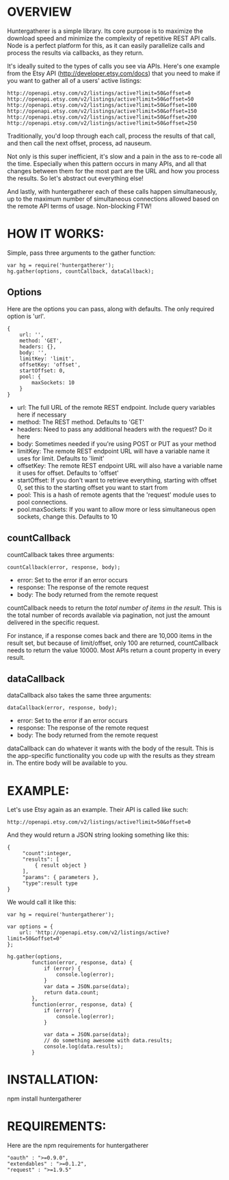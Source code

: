 OVERVIEW
=========
Huntergatherer is a simple library.  Its core purpose is to maximize the download speed and minimize the complexity of repetitive REST API calls.  Node is a perfect platform for this, as it can easily parallelize calls and process the results via callbacks, as they return.

It's ideally suited to the types of calls you see via APIs.  Here's one example from the Etsy API (http://developer.etsy.com/docs) that you need to make if you want to gather all of a users' active listings:

	http://openapi.etsy.com/v2/listings/active?limit=50&offset=0
	http://openapi.etsy.com/v2/listings/active?limit=50&offset=50
	http://openapi.etsy.com/v2/listings/active?limit=50&offset=100
	http://openapi.etsy.com/v2/listings/active?limit=50&offset=150
	http://openapi.etsy.com/v2/listings/active?limit=50&offset=200
	http://openapi.etsy.com/v2/listings/active?limit=50&offset=250

Traditionally, you'd loop through each call, process the results of that call, and then call the next offset, process, ad nauseum.

Not only is this super inefficient, it's slow and a pain in the ass to re-code all the time.  Especially when this pattern occurs in many APIs, and all that changes between them for the most part are the URL and how you process the results.  So let's abstract out everything else!

And lastly, with huntergatherer each of these calls happen simultaneously, up to the maximum number of simultaneous connections allowed based on the remote API terms of usage.  Non-blocking FTW!


HOW IT WORKS:
============
Simple, pass three arguments to the gather function:
	
	var hg = require('huntergatherer');
	hg.gather(options, countCallback, dataCallback);


Options
-------------------------------
Here are the options you can pass, along with defaults.  The only required option is 'url'.

	{
		url: '',
		method: 'GET',
		headers: {},
		body: '',
		limitKey: 'limit',
		offsetKey: 'offset',
		startOffset: 0,
		pool: {
			maxSockets: 10
		}
	}

* url:  The full URL of the remote REST endpoint.  Include query variables here if necessary
* method: The REST method.  Defaults to 'GET'
* headers: Need to pass any additional headers with the request?  Do it here
* body: Sometimes needed if you're using POST or PUT as your method
* limitKey: The remote REST endpoint URL will have a variable name it uses for limit.  Defaults to 'limit'
* offsetKey: The remote REST endpoint URL will also have a variable name it uses for offset.  Defaults to 'offset'
* startOffset: If you don't want to retrieve everything, starting with offset 0, set this to the starting offset you want to start from
* pool: This is a hash of remote agents that the 'request' module uses to pool connections.  
* pool.maxSockets: If you want to allow more or less simultaneous open sockets, change this.  Defaults to 10

countCallback
-------------------------------
countCallback takes three arguments:

	countCallback(error, response, body);
	
* error: Set to the error if an error occurs
* response: The response of the remote request
* body: The body returned from the remote request

countCallback needs to return the *total number of items in the result*.  This is the total number of records available via pagination, not just the amount delivered in the specific request.

For instance, if a response comes back and there are 10,000 items in the result set, but because of limit/offset, only 100 are returned, countCallback needs to return the value 10000.  Most APIs return a count property in every result.

dataCallback
-------------------------------
dataCallback also takes the same three arguments:

	dataCallback(error, response, body);
	
* error: Set to the error if an error occurs
* response: The response of the remote request
* body: The body returned from the remote request

dataCallback can do whatever it wants with the body of the result. This is the app-specific functionality you code up with the results as they stream in.  The entire body will be available to you.


EXAMPLE:
================
Let's use Etsy again as an example.  Their API is called like such:

	http://openapi.etsy.com/v2/listings/active?limit=50&offset=0
	
And they would return a JSON string looking something like this:
	
	{
	     "count":integer,
	     "results": [
	         { result object }
	     ],
	     "params": { parameters },
	     "type":result type
	}

We would call it like this:

	var hg = require('huntergatherer');

	var options = {
		url: 'http://openapi.etsy.com/v2/listings/active?limit=50&offset=0'
	};

	hg.gather(options, 
			function(error, response, data) {
				if (error) {
					console.log(error);
				}
				var data = JSON.parse(data);
				return data.count;
			},
			function(error, response, data) {
				if (error) {
					console.log(error);
				}
				
				var data = JSON.parse(data);
				// do something awesome with data.results;
				console.log(data.results);
			}


INSTALLATION:
=============
npm install huntergatherer

REQUIREMENTS:
=============
Here are the npm requirements for huntergatherer

	"oauth" : ">=0.9.0",
	"extendables" : ">=0.1.2",
	"request" : ">=1.9.5"